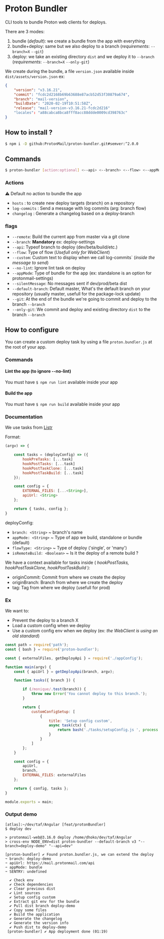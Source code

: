 # Proton Bundler

CLI tools to bundle Proton web clients for deploys.

There are 3 modes:

1. bundle (_default_): we create a bundle from the app with everything
2. bundle+deploy: same but we also deploy to a branch (_requirements_: `--branch=X` `--git`)
3. deploy: we take an existing directory `dist` and we deploy it to `--branch` (_requirements_: `--branch=X` `--only-git`)

We create during the bundle, a file `version.json` available inside `dist/assets/version.json`
ex:
```json
{
    "version": "v3.16.21",
    "commit": "fcdc2d2168b69b63688e87acb52d53f30879a674",
    "branch": "mail-version",
    "buildDate": "2020-02-19T10:51:58Z",
    "release": "mail-version-v3.16.21-fcdc2d216"
    "locales": "a88cabca8bca8fff8acc88ddde0009cd398763c"
}
```

## How to install ?

```sh
$ npm i -D github:ProtonMail/proton-bundler.git#semver:^2.0.0
``` 

## Commands

```sh
$ proton-bundler [action:optional] <--api> <--branch> <--flow> <--appMode> <--default-branch>
``` 

### Actions

:warning: Default no action to bundle the app

- `hosts` : to create new deploy targets (branch) on a repository
- `log-commits` : Send a message with log commits (arg: branch flow)
- `changelog` : Generate a changelog based on a deploy-branch

### flags
- `--remote`: Build the current app from master via a git clone
- `--branch`: **Mandatory** ex: deploy-settings 
- `--api`: Typeof branch to deploy (dev/beta/build/etc.)
- `--flow`: Type of flow (_Usefull only for WebClient_)
- `--custom`: Custom text to display when we call log-commits` (_inside the message to send_)
- `--no-lint`: Ignore lint task on deploy
- `--appMode`: Type of bundle for the app (ex: standalone is an option for protonmail-settings)
- `--silentMessage`: No messages sent if dev/prod/beta dist
- `--default-branch`: Default master, What's the default branch on your repository (usually master, usefull for the package-lock update)
- `--git`: At the end of the bundle we're going to commit and deploy to the branch `--branch`
- `--only-git`: We commit and deploy and existing directory `dist` to the branch `--branch`


## How to configure

You can create a custom deploy task by using a file `proton.bundler.js` at the root of your app.

### Commands

#### Lint the app (to ignore --no-lint)

You must have `$ npm run lint` available inside your app

#### Build the app

You must have `$ npm run build` available inside your app

### Documentation

We use tasks from [Listr](https://github.com/SamVerschueren/listr#usage)

Format:

```js
(argv) => {

    const tasks = (deployConfig) => ({
        hookPreTasks: [...task]
        hookPostTasks: [...task]
        hookPostTaskClone: [...task]
        hookPostTaskBuild: [...task]
    });

    const config = {
        EXTERNAL_FILES: [...<String>],
        apiUrl: <String>
    };

    return { tasks, config };
}
```

deployConfig:

- `branch: <String>` ~ branch's name
- `appMode: <String>` ~ Type of app we build, standalone or bundle (default)
- `flowType: <String>` ~ Type of deploy ('single', or 'many')
- `isRemoteBuild: <Boolean>` ~ Is it the deploy of a remote build ?

We have a context available for tasks inside ( _hookPostTasks, hookPostTaskClone, hookPostTaskBuild_ ):

- originCommit: Commit from where we create the deploy
- originBranch: Branch from where we create the deploy
- tag: Tag from where we deploy (usefull for prod)

### Ex

We want to:
- Prevent the deploy to a branch X
- Load a custom config when we deploy
- Use a custom config env when we deploy (ex: _the WebClient is using an old standard_)

```js
const path = require('path');
const { bash } = require('proton-bundler');

const { externalFiles, getDeployApi } = require('./appConfig');

function main(argv) {
    const { apiUrl } = getDeployApi(branch, argv);

    function tasks({ branch }) {

        if (/monique/.test(branch)) {
            throw new Error('You cannot deploy to this branch.');
        }

        return {
            customConfigSetup: [
                {
                    title: 'Setup config custom',
                    async task(ctx) {
                        return bash('./tasks/setupConfig.js ', process.argv.slice(2));
                    }
                }
            ]
        };
    }

    const config = {
        apiUrl,
        branch,
        EXTERNAL_FILES: externalFiles
    };

    return { config, tasks };
}

module.exports = main;
```

### Output demo

```shell
[atlas]:~/dev/taf/Angular [feat/protonBundler]
$ deploy dev

> protonmail-web@3.16.0 deploy /home/dhoko/dev/taf/Angular
> cross-env NODE_ENV=dist proton-bundler --default-branch v3 "--branch=deploy-demo" "--api=dev"

[proton-bundler] ✔ Found proton.bundler.js, we can extend the deploy
➙ branch: deploy-demo
➙ apiUrl: https://mail.protonmail.com/api
➙ appMode: bundle
➙ SENTRY: undefined

  ✔ Check env
  ✔ Check dependencies
  ✔ Clear previous dist
  ✔ Lint sources
  ✔ Setup config custom
  ✔ Extract git env for the bundle
  ✔ Pull dist branch deploy-demo
  ✔ Copy some files
  ✔ Build the application
  ✔ Generate the changelog
  ✔ Generate the version info
  ✔ Push dist to deploy-demo
 [proton-bundler] ✔ App deployment done (01:19)
```
